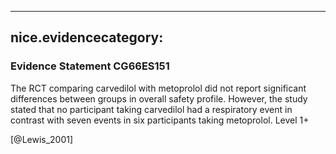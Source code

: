 
---
nice.evidencecategory: 
---

### Evidence Statement CG66ES151
The RCT comparing carvedilol with metoprolol did not report significant differences between
groups in overall safety profile. However, the study stated that no participant taking carvedilol had
a respiratory event in contrast with seven events in six participants taking metoprolol. Level 1+

[@Lewis_2001]

